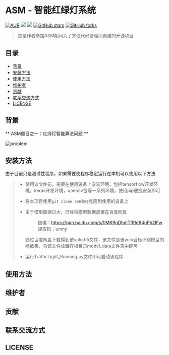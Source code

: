 # ASM - 智能红绿灯系统

[![AUR](https://img.shields.io/badge/GPL-v3-red)](https://github.com/JNbuck/ASM-trafficlight/blob/master/LICENSE)
[![](https://img.shields.io/badge/Author-JNbuck团队-orange)](https://github.com/JNbuck)
[![](https://img.shields.io/badge/version-1.0.0-green)](https://github.com/JNbuck/ASM-trafficlight)
[![GitHub stars](https://img.shields.io/github/stars/JNbuck/ASM-trafficlight?style=social)](https://github.com/JNbuck/ASM-trafficlight)
[![GitHub forks](https://img.shields.io/github/forks/JNbuck/ASM-trafficlight?style=social)](https://github.com/JNbuck/ASM-trafficlight)

> 这是作者参加ASM期间为了方便代码管理而创建的开源项目

## 目录

- [背景](#背景)
- [安装方法](#安装方法)
- [使用方法](#使用方法)
- [维护者](#维护者)
- [贡献](#贡献)
- [联系交流方式](#联系交流方式)
- [LICENSE](#LICENSE)

## 背景

** ASM题目之一：红绿灯智能算法问题 ** 

![problem](*\images\problem.jpg)

## 安装方法

由于目前只是测试性程序，如果需要使程序稳定运行在本机可以使用以下方法

> * 使用该文件前，需要在使用设备上安装环境，包括tensorflow开发环境，keras开发环境，opencv包等一系列环境，使用pip便捷安装即可
>
> * 将本项目使用`git clone SSH路径`克隆到使用的设备上
>
> * 由于模型数据过大，已经将模型数据放置在百度网盘
>
>   >链接：https://pan.baidu.com/s/1lMK9qDhdIT3Rd64uPh2IFw 
>   >提取码：umny
>
>   通过百度网盘下载得到该yolo.h5文件，该文件是该yolo目标识别模型的参数集，将该文件放置在根目录model_data文件夹中即可
>
> * 运行TrafficLight_Running.py文件即可启动该程序



## 使用方法







## 维护者





## 贡献





## 联系交流方式





## LICENSE















